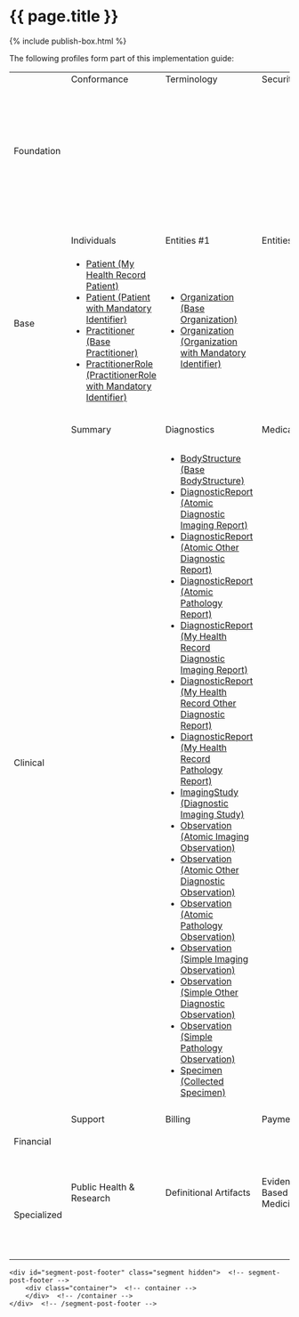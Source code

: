 # {{ page.title }}
{% include publish-box.html %}

<p>The following profiles form part of this implementation guide: </p>

<html>
  <div id="segment-content" class="segment">
  <div class="container">
  <div class="row">
  <div class="inner-wrapper">

<div class="col-12">
    <div style="border-right-style: none;" id="tabs">
      <div style="border-right-style: none;" id="tabs">
          <div>
                <table width="100%">
                    <tr class="frm-group">
                        <td rowspan="2" class="frm-group rotate"><div>Foundation</div></td>
                        <td class="frm-category">Conformance</td>
                        <td class="frm-category">Terminology</td>
                        <td class="frm-category">Security</td>
                        <td class="frm-category">Documents</td>
                        <td class="frm-category">Other</td>
                    </tr>
                    <tr class="frm-contents" height="80">
                        <td class="frm-null"/>
                        <td class="frm-null"/>
                        <td class="frm-null"/>
                        <td class="frm-set">
                            <ul>                            
                                <li><a href="StructureDefinition-composition-imagreport-1.html">Composition (Diagnostic Imaging Report)</a></li>
                                <li><a href="StructureDefinition-composition-otherdiagreport-1.html">Composition (Other Diagnostic Report)</a></li>
                                <li><a href="StructureDefinition-composition-pathreport-1.html">Composition (Pathology Report)</a></li>
                            </ul>
                        </td>
                        <td class="frm-null"/>
                    </tr>
                    <tr class="frm-break">
                        <td colspan="6"/>
                   </tr>
                    <tr class="frm-group">
                        <td rowspan="2" class="frm-group rotate"><div>Base</div></td>
                        <td class="frm-category">Individuals</td>
                        <td class="frm-category">Entities #1</td>
                        <td class="frm-category">Entities #2</td>
                        <td class="frm-category">Workflow</td>
                        <td class="frm-category">Management</td>
                    </tr>
                    <tr class="frm-contents">
                        <td class="frm-set">
                            <ul class="frm-set">
                                <li><a href="StructureDefinition-patient-mhr-1.html">Patient (My Health Record Patient)</a></li>
                                <li><a href="StructureDefinition-patient-ident-1.html">Patient (Patient with Mandatory Identifier)</a></li>
                                 <li><a href="StructureDefinition-practitioner-dh-base-1.html">Practitioner (Base Practitioner)</a></li>
                                <li><a href="StructureDefinition-practitionerrole-ident-1.html">PractitionerRole (PractitionerRole with Mandatory Identifier)</a></li>                                
                            </ul>
                        </td>
                        <td class="frm-set">
                            <ul class="frm-set">
                                <li><a href="StructureDefinition-organization-dh-base-1.html">Organization (Base Organization)</a></li>
                                <li><a href="StructureDefinition-organization-ident-1.html">Organization (Organization with Mandatory Identifier)</a></li>
                            </ul>
                        </td>                         
                         <td class="frm-null"/>
                        <td class="frm-null"/>
                        <td class="frm-null"/>
                    </tr>
                    <tr class="frm-break"><td colspan="6"/></tr>
                    <tr class="frm-group">
                        <td rowspan="2" class="frm-group rotate"><div>Clinical</div></td>
                        <td class="frm-category">Summary</td>
                        <td class="frm-category">Diagnostics</td>
                        <td class="frm-category">Medications</td>
                        <td class="frm-category">Care Provision</td>
                        <td class="frm-category">Request &amp; Response</td>
                    </tr>
                    <tr class="frm-contents" height="80">
                        <td class="frm-null"/>
                        <td class="frm-set">
                            <ul class="frm-set">
                                <li><a href="StructureDefinition-bodystructure-dh-base-1.html">BodyStructure (Base BodyStructure)</a></li>
                                <li><a href="StructureDefinition-diagnosticreport-imag-atomic-1.html">DiagnosticReport (Atomic Diagnostic Imaging Report)</a></li>
                                <li><a href="StructureDefinition-diagnosticreport-otherdiag-atomic-1.html">DiagnosticReport (Atomic Other Diagnostic Report)</a></li>
                                <li><a href="StructureDefinition-diagnosticreport-path-atomic-1.html">DiagnosticReport (Atomic Pathology Report)</a></li>                                
                                <li><a href="StructureDefinition-diagnosticreport-imag-mhr-1.html">DiagnosticReport (My Health Record Diagnostic Imaging Report)</a></li>
                                <li><a href="StructureDefinition-diagnosticreport-otherdiag-mhr-1.html">DiagnosticReport (My Health Record Other Diagnostic Report)</a></li>
                                <li><a href="StructureDefinition-diagnosticreport-path-mhr-1.html">DiagnosticReport (My Health Record Pathology Report)</a></li>
								<li><a href="StructureDefinition-imagingstudy-diag-1.html">ImagingStudy (Diagnostic Imaging Study)</a></li>
								<li><a href="StructureDefinition-observation-imag-atomic-1.html">Observation (Atomic Imaging Observation)</a></li>
								<li><a href="StructureDefinition-observation-otherdiag-atomic-1.html">Observation (Atomic Other Diagnostic Observation)</a></li>
                                <li><a href="StructureDefinition-observation-path-atomic-1.html">Observation (Atomic Pathology Observation)</a></li>
								<li><a href="StructureDefinition-observation-imag-simple-1.html">Observation (Simple Imaging Observation)</a></li>
								<li><a href="StructureDefinition-observation-otherdiag-simple-1.html">Observation (Simple Other Diagnostic Observation)</a></li>
                                <li><a href="StructureDefinition-observation-path-simple-1.html">Observation (Simple Pathology Observation)</a></li>
                                <li><a href="StructureDefinition-specimen-collect-1.html">Specimen (Collected Specimen)</a></li>
                            </ul>
                         </td>
                         <td class="frm-null"/>
                         <td class="frm-set">
                            <ul class="frm-set">
                                <li><a href="StructureDefinition-servicerequest-imag-report-1.html">ServiceRequest (Order Details for Diagnostic Imaging Report)</a></li>
                                <li><a href="StructureDefinition-servicerequest-otherdiag-report-1.html">ServiceRequest (Order Details for Other Diagnostic Report)</a></li>
                                <li><a href="StructureDefinition-servicerequest-path-report-1.html">ServiceRequest (Order Details for Pathology Report)</a></li>
                            </ul>
                         </td>
                         <td class="frm-null"/>
                    </tr>
                    <tr class="frm-break"><td colspan="6"/></tr>
                    <tr class="frm-group">
                        <td rowspan="2" class="frm-group rotate"><div>Financial</div></td>
                        <td class="frm-category">Support</td>
                        <td class="frm-category">Billing</td>
                        <td class="frm-category">Payment</td>
                        <td class="frm-category">General</td>
                        <td class="frm-null"/>
                    </tr>
                    <tr class="frm-contents" height="80">
                        <td class="frm-null"/>
                        <td class="frm-null"/>
                        <td class="frm-null"/>
                        <td class="frm-null"/>
                        <td class="frm-null"/>
                    </tr>
                    <tr class="frm-break"><td colspan="6"/></tr>
                    <tr class="frm-group">
                        <td rowspan="2" class="frm-group rotate"><div>Specialized</div></td>
                        <td class="frm-category">Public Health &amp; Research</td>
                        <td class="frm-category">Definitional Artifacts</td>
                        <td class="frm-category">Evidence-Based Medicine</td>
                        <td class="frm-category">Quality Reporting &amp; Testing</td>
                        <td class="frm-category">Medication Definition</td>
                    </tr>
                    <tr class="frm-contents" height="80">
                        <td class="frm-null"/>
                        <td class="frm-null"/>
                        <td class="frm-null"/>
                        <td class="frm-null"/>
                        <td class="frm-null"/>
                    </tr>
                    <tr class="frm-break"><td colspan="6"/></tr>
                </table>
            </div>
      </div>
     
  </div>  <!-- /inner-wrapper -->
  </div>  <!-- /row -->
  </div>  <!-- /container -->
  </div>  <!-- /segment-content -->

	<div id="segment-post-footer" class="segment hidden">  <!-- segment-post-footer -->
		<div class="container">  <!-- container -->
		</div>  <!-- /container -->
	</div>  <!-- /segment-post-footer -->

 </div>
</div>
</html>
